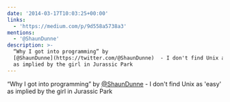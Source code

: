 ```yaml
---
date: '2014-03-17T10:03:25+00:00'
links:
  - 'https://medium.com/p/9d558a5738a3'
mentions:
  - '@ShaunDunne'
description: >-
  “Why I got into programming” by
  [@ShaunDunne](https://twitter.com/@ShaunDunne)  - I don't find Unix as 'easy'
  as implied by the girl in Jurassic Park
---
```

“Why I got into programming” by [@ShaunDunne](https://twitter.com/@ShaunDunne)  - I don't find Unix as 'easy' as implied by the girl in Jurassic Park
